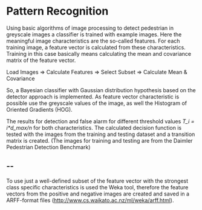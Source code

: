 # Pattern Recognition

Using basic algorithms of image processing to detect pedestrian in greyscale images a classifier is trained with example images. Here the meaningful image characteristics are the so-called features. For each training image, a feature vector is calculated from these characteristics. Training in this case basically means calculating the mean and covariance matrix of the feature vector.

  Load Images  =>  Calculate Features  =>  Select Subset  =>  Calculate Mean & Covariance

So, a Bayesian classifier with Gaussian distribution hypothesis based on the detector approach is implemented. As feature vector characteristic is possible use the greyscale values of the image, as well the Histogram of Oriented Gradients (HOG).

The results for detection and false alarm for different threshold values *T_i = i\*d_max/n* for both characteristics. The calculated decision function is tested with the images from the training and testing dataset and a transition matrix is created. (The images for training and testing are from the Daimler Pedestrian Detection Benchmark)

## --

To use just a well-defined subset of the feature vector with the strongest class specific characteristics is used the Weka tool, therefore the feature vectors from the positive and negative images are created and saved in a ARFF-format files (http://www.cs.waikato.ac.nz/ml/weka/arff.html).
